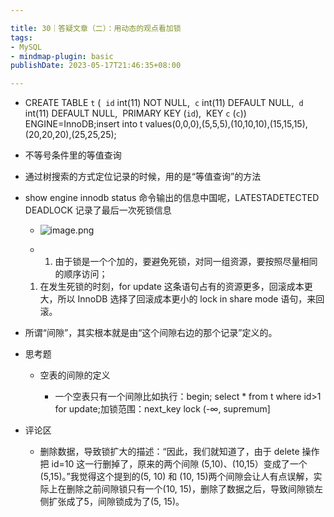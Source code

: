 ```yaml
---

title: 30｜答疑文章（二）：用动态的观点看加锁
tags:
- MySQL
- mindmap-plugin: basic
publishDate: 2023-05-17T21:46:35+08:00

---
```


- CREATE TABLE `t` (  `id` int(11) NOT NULL,  `c` int(11) DEFAULT NULL,  `d` int(11) DEFAULT NULL,  PRIMARY KEY (`id`),  KEY `c` (`c`)) ENGINE=InnoDB;insert into t values(0,0,0),(5,5,5),(10,10,10),(15,15,15),(20,20,20),(25,25,25);
- 不等号条件里的等值查询

- 通过树搜索的方式定位记录的时候，用的是“等值查询”的方法

- show engine innodb status 命令输出的信息中国呢，LATESTADETECTED DEADLOCK 记录了最后一次死锁信息
  - ![image.png](https://cdn.jsdelivr.net/gh/11ze/static/images/mysql45-30-1.png)


  - 1. 由于锁是一个个加的，要避免死锁，对同一组资源，要按照尽量相同的顺序访问；
  1. 在发生死锁的时刻，for update 这条语句占有的资源更多，回滚成本更大，所以 InnoDB 选择了回滚成本更小的 lock in share mode 语句，来回滚。

- 所谓“间隙”，其实根本就是由“这个间隙右边的那个记录”定义的。
- 思考题

  - 空表的间隙的定义

    - 一个空表只有一个间隙比如执行：begin; select * from t where id>1 for update;加锁范围：next_key lock (-∞, supremum]

- 评论区

  - 删除数据，导致锁扩大的描述：“因此，我们就知道了，由于 delete 操作把 id=10 这一行删掉了，原来的两个间隙 (5,10)、(10,15）变成了一个 (5,15)。”我觉得这个提到的(5, 10) 和 (10, 15)两个间隙会让人有点误解，实际上在删除之前间隙锁只有一个(10, 15)，删除了数据之后，导致间隙锁左侧扩张成了5，间隙锁成为了(5, 15)。
